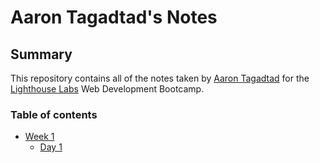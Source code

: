 # Aaron Tagadtad's Notes
## Summary 

This repository contains all of the notes taken by [Aaron Tagadtad](https://github.com/atagadtad/lighthouse-web-notes) for the [Lighthouse Labs](https://www.lighthouselabs.ca/) Web Development Bootcamp.

### Table of contents
* [Week 1](/Week_1)
  * [Day 1](/Week_1/Day-1)

